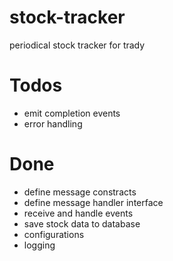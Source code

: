 # stock-tracker

periodical stock tracker for trady

# Todos

- emit completion events
- error handling

# Done

- define message constracts
- define message handler interface
- receive and handle events
- save stock data to database
- configurations
- logging